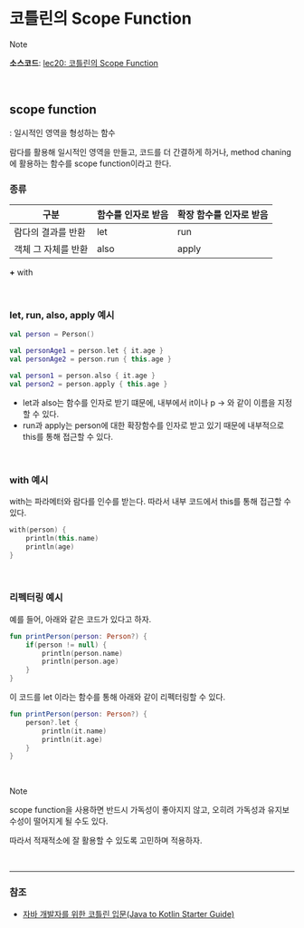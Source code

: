 # 코틀린의 Scope Function

> [!NOTE]
> **소스코드**: 
> [lec20: 코틀린의 Scope Function](https://github.com/cos850/java-to-kotlin-starter-guide/tree/master/src/main/kotlin/com/lannstark/lec20)


<br />

 
## scope function
: 일시적인 영역을 형성하는 함수

람다를 활용해 일시적인 영역을 만들고, 코드를 더 간결하게 하거나, method chaning에 활용하는 함수를 scope function이라고 한다.

### 종류
|구분|함수를 인자로 받음|확장 함수를 인자로 받음|
|--|--|--|
|람다의 결과를 반환|let|run|
|객체 그 자체를 반환|also|apply|

**+** with

<br />

### let, run, also, apply 예시
```kotlin
val person = Person()

val personAge1 = person.let { it.age }
val personAge2 = person.run { this.age }

val person1 = person.also { it.age }
val person2 = person.apply { this.age }
```

- let과 also는 함수를 인자로 받기 떄문에, 내부에서 it이나 p -> 와 같이 이름을 지정할 수 있다.
- run과 apply는 person에 대한 확장함수를 인자로 받고 있기 때문에 내부적으로 this를 통해 접근할 수 있다.

<br />

### with 예시
with는 파라메터와 람다를 인수를 받는다.
따라서 내부 코드에서 this를 통해 접근할 수 있다.

```kotlin
with(person) {
    println(this.name)
    println(age)
}
```

<br />

### 리펙터링 예시
예를 들어, 아래와 같은 코드가 있다고 하자.
```kotlin
fun printPerson(person: Person?) {
    if(person != null) {
        println(person.name)
        println(person.age)
    }
}
```

이 코드를 let 이라는 함수를 통해 아래와 같이 리펙터링할 수 있다.
```kotlin
fun printPerson(person: Person?) {
    person?.let {
        println(it.name)
        println(it.age)
    }
}
```

<br />

> [!NOTE]
> scope function을 사용하면 반드시 가독성이 좋아지지 않고, 오히려 가독성과 유지보수성이 떨어지게 될 수도 있다.
>
> 따라서 적재적소에 잘 활용할 수 있도록 고민하며 적용하자.

<br />

------
### 참조
- [자바 개발자를 위한 코틀린 입문(Java to Kotlin Starter Guide)](https://www.inflearn.com/course/java-to-kotlin/dashboard)